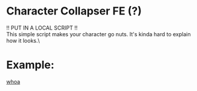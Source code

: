 # Character Collapser FE (?)
!! PUT IN A LOCAL SCRIPT !!\
This simple script makes your character go nuts. It's kinda hard to explain how it looks.\
# Example:
[whoa](https://imgur.com/a/wtx9W94)
